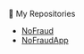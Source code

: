  🔗 My Repositories

- [NoFraud](https://github.com/Hrisheek18/NoFraud)
- [NoFraudApp](https://github.com/Hrisheek18/NoFraudApp)


<!--
**Hrisheek18/Hrisheek18** is a ✨ _special_ ✨ repository because its `README.md` (this file) appears on your GitHub profile.

Here are some ideas to get you started:

- 🔭 I’m currently working on ...
- 🌱 I’m currently learning ...
- 👯 I’m looking to collaborate on ...
- 🤔 I’m looking for help with ...
- 💬 Ask me about ...
- 📫 How to reach me: ...
- 😄 Pronouns: ...
- ⚡ Fun fact: ...
-->
